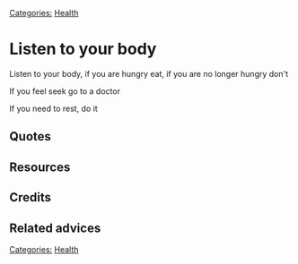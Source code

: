 [Categories:](../Categories/index.md) [Health](../Categories/Health.md)
# Listen to your body

Listen to your body, if you are hungry eat, if you are no longer hungry don't

If you feel seek go to a doctor

If you need to rest, do it

## Quotes

## Resources

## Credits

## Related advices

[Categories:](../Categories/index.md) [Health](../Categories/Health.md)